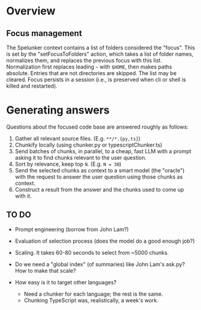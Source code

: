 # Overview

## Focus management

The Spelunker context contains a list of folders considered the "focus".
This is set by the "setFocusToFolders" action, which takes a list of folder names,
normalizes them, and replaces the previous focus with this list.
Normalization first replaces leading `~` with `$HOME`, then makes paths absolute.
Entries that are not directories are skipped.
The list may be cleared.
Focus persists in a session (i.e., is preserved when cli or shell is killed and restarted).

# Generating answers

Questions about the focused code base are answered roughly as follows:

1. Gather all relevant source files. (E.g. `**/*.{py,ts}`)
2. Chunkify locally (using chunker.py or typescriptChunker.ts)
3. Send batches of chunks, in parallel, to a cheap, fast LLM
   with a prompt asking it to find chunks relevant to the user question.
4. Sort by relevance, keep top `N`. (E.g. `N = 30`)
5. Send the selected chunks as context to a smart model (the "oracle")
   with the request to answer the user question using those chunks as context.
6. Construct a result from the answer and the chunks used to come up with it.

## TO DO

- Prompt engineering (borrow from John Lam?)
- Evaluation of selection process (does the model do a good enough job?)
- Scaling. It takes 60-80 seconds to select from ~5000 chunks.
- Do we need a "global index" (of summaries) like John Lam's ask.py?
  How to make that scale?

- How easy is it to target other languages?
  - Need a chunker for each language; the rest is the same.
  - Chunking TypeScript was, realistically, a week's work.
